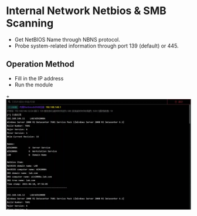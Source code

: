 # Internal Network Netbios & SMB Scanning

+ Get NetBIOS Name through NBNS protocol.
+ Probe system-related information through port 139 (default) or 445.

## Operation Method
+ Fill in the IP address
+ Run the module


+![](img\Discovery_NetworkServiceScanning_NbtScanByPython\1.webp)